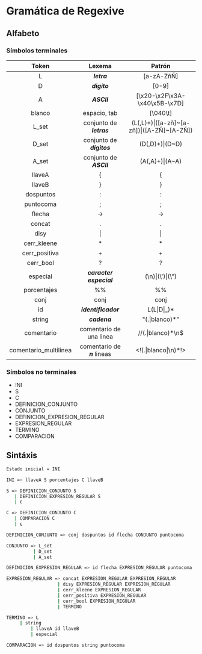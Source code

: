 # Gramática de Regexive

## Alfabeto

### Símbolos terminales

| Token | Lexema | Patrón |
| :-: | :-: | :-: |
| L | **_letra_** | [a-zA-ZñÑ] |
| D | **_digito_** | [0-9] |
| A | **_ASCII_** | [\x20-\x2F\x3A-\x40\x5B-\x7D] |
| blanco | espacio, tab | [\040\t] |
| L_set | conjunto de **_letras_** | (L(,L)+)\|([a-zñ]~[a-zñ])\|([A-ZÑ]~[A-ZÑ]) |
| D_set | conjunto de **_digitos_** | (D(,D)+)\|(D~D) |
| A_set | conjunto de **_ASCII_** | (A(,A)+)\|(A~A) |
| llaveA | { | { |
| llaveB | } | } |
| dospuntos | : | : |
| puntocoma | ; | ; |
| flecha | -> | -> |
| concat | . | . |
| disy | \| | \| |
| cerr_kleene | \* | \* |
| cerr_positiva | + | + |
| cerr_bool | ? | ? |
| especial | **_caracter especial_** | (\\n)\|(\\')\|(\\") |
| porcentajes | %% | %% |
| conj | conj | conj |
| id | **_identificador_** | L(L\|D\|\_)\* |
| string | **_cadena_** | "(.\|blanco)\*" |
| comentario | comentario de una linea | //(.\|blanco)\*\n$ |
| comentario_multilinea | comentario de **_n_** lineas | <!(.\|blanco\|\n)\*!> |

### Símbolos no terminales

- INI
- S
- C
- DEFINICION_CONJUNTO
- CONJUNTO
- DEFINICION_EXPRESION_REGULAR
- EXPRESION_REGULAR
- TERMINO
- COMPARACION

## Sintáxis

```sh
Estado inicial = INI

INI => llaveA S porcentajes C llaveB

S => DEFINICION_CONJUNTO S
   | DEFINICION_EXPRESION_REGULAR S
   | ɛ

C => DEFINICION_CONJUNTO C
   | COMPARACION C
   | ɛ

DEFINICION_CONJUNTO => conj dospuntos id flecha CONJUNTO puntocoma

CONJUNTO => L_set
          | D_set
          | A_set

DEFINICION_EXPRESION_REGULAR => id flecha EXPRESION_REGULAR puntocoma

EXPRESION_REGULAR => concat EXPRESION_REGULAR EXPRESION_REGULAR
                   | disy EXPRESION_REGULAR EXPRESION_REGULAR
                   | cerr_kleene EXPRESION_REGULAR
                   | cerr_positiva EXPRESION_REGULAR
                   | cerr_bool EXPRESION_REGULAR
                   | TERMINO

TERMINO => L
	 | string
         | llaveA id llaveB
         | especial

COMPARACION => id dospuntos string puntocoma
```
